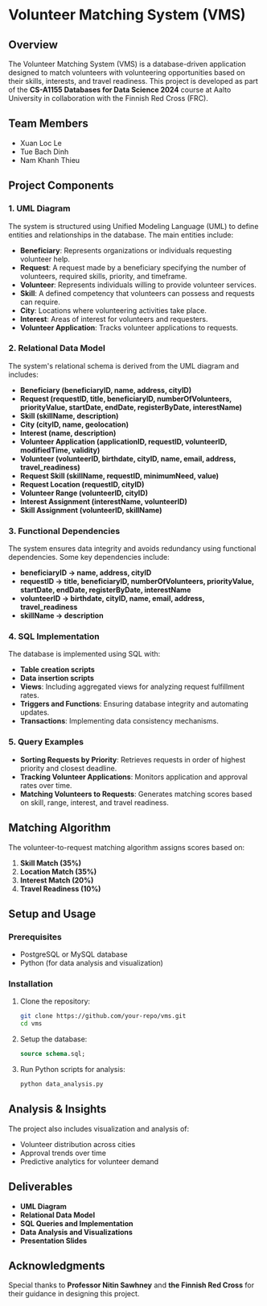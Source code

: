 # Volunteer Matching System (VMS)

## Overview
The Volunteer Matching System (VMS) is a database-driven application designed to match volunteers with volunteering opportunities based on their skills, interests, and travel readiness. This project is developed as part of the **CS-A1155 Databases for Data Science 2024** course at Aalto University in collaboration with the Finnish Red Cross (FRC).

## Team Members
- Xuan Loc Le
- Tue Bach Dinh
- Nam Khanh Thieu

## Project Components
### 1. UML Diagram
The system is structured using Unified Modeling Language (UML) to define entities and relationships in the database. The main entities include:
- **Beneficiary**: Represents organizations or individuals requesting volunteer help.
- **Request**: A request made by a beneficiary specifying the number of volunteers, required skills, priority, and timeframe.
- **Volunteer**: Represents individuals willing to provide volunteer services.
- **Skill**: A defined competency that volunteers can possess and requests can require.
- **City**: Locations where volunteering activities take place.
- **Interest**: Areas of interest for volunteers and requesters.
- **Volunteer Application**: Tracks volunteer applications to requests.

### 2. Relational Data Model
The system's relational schema is derived from the UML diagram and includes:
- **Beneficiary (beneficiaryID, name, address, cityID)**
- **Request (requestID, title, beneficiaryID, numberOfVolunteers, priorityValue, startDate, endDate, registerByDate, interestName)**
- **Skill (skillName, description)**
- **City (cityID, name, geolocation)**
- **Interest (name, description)**
- **Volunteer Application (applicationID, requestID, volunteerID, modifiedTime, validity)**
- **Volunteer (volunteerID, birthdate, cityID, name, email, address, travel_readiness)**
- **Request Skill (skillName, requestID, minimumNeed, value)**
- **Request Location (requestID, cityID)**
- **Volunteer Range (volunteerID, cityID)**
- **Interest Assignment (interestName, volunteerID)**
- **Skill Assignment (volunteerID, skillName)**

### 3. Functional Dependencies
The system ensures data integrity and avoids redundancy using functional dependencies. Some key dependencies include:
- **beneficiaryID → name, address, cityID**
- **requestID → title, beneficiaryID, numberOfVolunteers, priorityValue, startDate, endDate, registerByDate, interestName**
- **volunteerID → birthdate, cityID, name, email, address, travel_readiness**
- **skillName → description**

### 4. SQL Implementation
The database is implemented using SQL with:
- **Table creation scripts**
- **Data insertion scripts**
- **Views**: Including aggregated views for analyzing request fulfillment rates.
- **Triggers and Functions**: Ensuring database integrity and automating updates.
- **Transactions**: Implementing data consistency mechanisms.

### 5. Query Examples
- **Sorting Requests by Priority**: Retrieves requests in order of highest priority and closest deadline.
- **Tracking Volunteer Applications**: Monitors application and approval rates over time.
- **Matching Volunteers to Requests**: Generates matching scores based on skill, range, interest, and travel readiness.

## Matching Algorithm
The volunteer-to-request matching algorithm assigns scores based on:
1. **Skill Match (35%)**
2. **Location Match (35%)**
3. **Interest Match (20%)**
4. **Travel Readiness (10%)**

## Setup and Usage
### Prerequisites
- PostgreSQL or MySQL database
- Python (for data analysis and visualization)

### Installation
1. Clone the repository:
   ```bash
   git clone https://github.com/your-repo/vms.git
   cd vms
   ```
2. Setup the database:
   ```sql
   source schema.sql;
   ```
3. Run Python scripts for analysis:
   ```bash
   python data_analysis.py
   ```

## Analysis & Insights
The project also includes visualization and analysis of:
- Volunteer distribution across cities
- Approval trends over time
- Predictive analytics for volunteer demand

## Deliverables
- **UML Diagram**
- **Relational Data Model**
- **SQL Queries and Implementation**
- **Data Analysis and Visualizations**
- **Presentation Slides**

## Acknowledgments
Special thanks to **Professor Nitin Sawhney** and **the Finnish Red Cross** for their guidance in designing this project.

